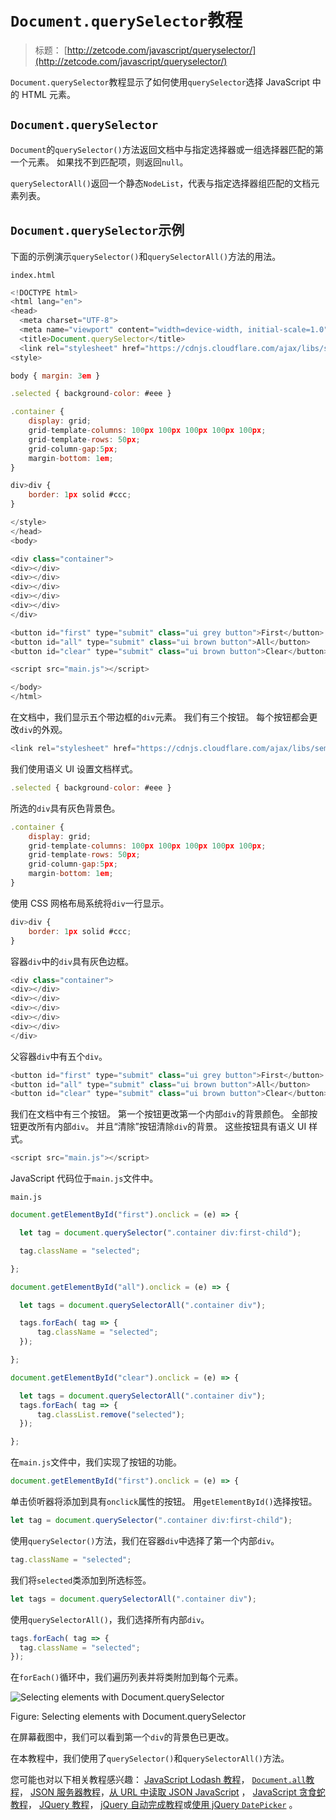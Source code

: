 # `Document.querySelector`教程

> 标题： [http://zetcode.com/javascript/queryselector/](http://zetcode.com/javascript/queryselector/)

`Document.querySelector`教程显示了如何使用`querySelector`选择 JavaScript 中的 HTML 元素。

## `Document.querySelector`

`Document`的`querySelector()`方法返回文档中与指定选择器或一组选择器匹配的第一个元素。 如果找不到匹配项，则返回`null`。

`querySelectorAll()`返回一个静态`NodeList`，代表与指定选择器组匹配的文档元素列表。

## `Document.querySelector`示例

下面的示例演示`querySelector()`和`querySelectorAll()`方法的用法。

`index.html`

```js
<!DOCTYPE html>
<html lang="en">
<head>
  <meta charset="UTF-8">
  <meta name="viewport" content="width=device-width, initial-scale=1.0">
  <title>Document.querySelector</title>
  <link rel="stylesheet" href="https://cdnjs.cloudflare.com/ajax/libs/semantic-ui/2.3.1/components/button.min.css">
<style>

body { margin: 3em }

.selected { background-color: #eee }

.container {
    display: grid;
    grid-template-columns: 100px 100px 100px 100px 100px;
    grid-template-rows: 50px;
    grid-column-gap:5px;
    margin-bottom: 1em;
}

div>div {
    border: 1px solid #ccc;
}

</style>
</head>
<body>

<div class="container">
<div></div>
<div></div>
<div></div>
<div></div>
<div></div>
</div>

<button id="first" type="submit" class="ui grey button">First</button>
<button id="all" type="submit" class="ui brown button">All</button>
<button id="clear" type="submit" class="ui brown button">Clear</button>

<script src="main.js"></script>

</body>
</html>

```

在文档中，我们显示五个带边框的`div`元素。 我们有三个按钮。 每个按钮都会更改`div`的外观。

```js
<link rel="stylesheet" href="https://cdnjs.cloudflare.com/ajax/libs/semantic-ui/2.3.1/components/button.min.css">

```

我们使用语义 UI 设置文档样式。

```js
.selected { background-color: #eee }

```

所选的`div`具有灰色背景色。

```js
.container {
    display: grid;
    grid-template-columns: 100px 100px 100px 100px 100px;
    grid-template-rows: 50px;
    grid-column-gap:5px;
    margin-bottom: 1em;
}

```

使用 CSS 网格布局系统将`div`一行显示。

```js
div>div {
    border: 1px solid #ccc;
}

```

容器`div`中的`div`具有灰色边框。

```js
<div class="container">
<div></div>
<div></div>
<div></div>
<div></div>
<div></div>
</div>

```

父容器`div`中有五个`div`。

```js
<button id="first" type="submit" class="ui grey button">First</button>
<button id="all" type="submit" class="ui brown button">All</button>
<button id="clear" type="submit" class="ui brown button">Clear</button>

```

我们在文档中有三个按钮。 第一个按钮更改第一个内部`div`的背景颜色。 全部按钮更改所有内部`div`。 并且“清除”按钮清除`div`的背景。 这些按钮具有语义 UI 样式。

```js
<script src="main.js"></script>

```

JavaScript 代码位于`main.js`文件中。

`main.js`

```js
document.getElementById("first").onclick = (e) => {

  let tag = document.querySelector(".container div:first-child");

  tag.className = "selected";

};

document.getElementById("all").onclick = (e) => {

  let tags = document.querySelectorAll(".container div");

  tags.forEach( tag => {
      tag.className = "selected";
  });

};

document.getElementById("clear").onclick = (e) => {

  let tags = document.querySelectorAll(".container div");
  tags.forEach( tag => {
      tag.classList.remove("selected");
  });

};

```

在`main.js`文件中，我们实现了按钮的功能。

```js
document.getElementById("first").onclick = (e) => {

```

单击侦听器将添加到具有`onclick`属性的按钮。 用`getElementById()`选择按钮。

```js
let tag = document.querySelector(".container div:first-child");

```

使用`querySelector()`方法，我们在容器`div`中选择了第一个内部`div`。

```js
tag.className = "selected";

```

我们将`selected`类添加到所选标签。

```js
let tags = document.querySelectorAll(".container div");

```

使用`querySelectorAll()`，我们选择所有内部`div`。

```js
tags.forEach( tag => {
  tag.className = "selected";
});

```

在`forEach()`循环中，我们遍历列表并将类附加到每个元素。

![Selecting elements with Document.querySelector](img/60f90c9b4b693616edc483794c812072.jpg)

Figure: Selecting elements with Document.querySelector

在屏幕截图中，我们可以看到第一个`div`的背景色已更改。

在本教程中，我们使用了`querySelector()`和`querySelectorAll()`方法。

您可能也对以下相关教程感兴趣： [JavaScript Lodash 教程](/javascript/lodash/)， [`Document.all`教程](/javascript/documentall/)， [JSON 服务器教程](/javascript/jsonserver/)，[从 URL 中读取 JSON JavaScript](/articles/javascriptjsonurl/) ， [JavaScript 贪食蛇教程](/javascript/snake/)， [JQuery 教程](/web/jquery/)， [jQuery 自动完成教程](/articles/jqueryautocomplete/)或[使用 jQuery `DatePicker`](/articles/jquerydatepicker/) 。